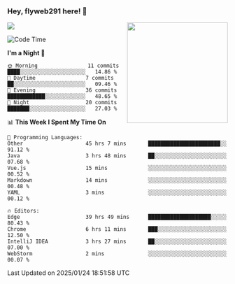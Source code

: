 ### Hey, flyweb291 here! 👋

![](https://metrics.lecoq.io/cherry291?template=classic&config.timezone=Asia%2FShanghai)
<img align='right' src="https://media.giphy.com/media/M9gbBd9nbDrOTu1Mqx/giphy.gif" width="230">
<!-- ![](https://github-readme-stats-ouuan.vercel.app/api?username=flyweb291&theme=dark&show_icons=true) -->

<!--START_SECTION:waka-->
![Code Time](http://img.shields.io/badge/Code%20Time-808%20hrs%2012%20mins-blue)

**I'm a Night 🦉** 

```text
🌞 Morning                11 commits          ████░░░░░░░░░░░░░░░░░░░░░   14.86 % 
🌆 Daytime                7 commits           ██░░░░░░░░░░░░░░░░░░░░░░░   09.46 % 
🌃 Evening                36 commits          ████████████░░░░░░░░░░░░░   48.65 % 
🌙 Night                  20 commits          ███████░░░░░░░░░░░░░░░░░░   27.03 % 
```


📊 **This Week I Spent My Time On** 

```text
💬 Programming Languages: 
Other                    45 hrs 7 mins       ███████████████████████░░   91.12 % 
Java                     3 hrs 48 mins       ██░░░░░░░░░░░░░░░░░░░░░░░   07.68 % 
Vue.js                   15 mins             ░░░░░░░░░░░░░░░░░░░░░░░░░   00.52 % 
Markdown                 14 mins             ░░░░░░░░░░░░░░░░░░░░░░░░░   00.48 % 
YAML                     3 mins              ░░░░░░░░░░░░░░░░░░░░░░░░░   00.12 % 

🔥 Editors: 
Edge                     39 hrs 49 mins      ████████████████████░░░░░   80.43 % 
Chrome                   6 hrs 11 mins       ███░░░░░░░░░░░░░░░░░░░░░░   12.50 % 
IntelliJ IDEA            3 hrs 27 mins       ██░░░░░░░░░░░░░░░░░░░░░░░   07.00 % 
WebStorm                 2 mins              ░░░░░░░░░░░░░░░░░░░░░░░░░   00.07 % 
```


 Last Updated on 2025/01/24 18:51:58 UTC
<!--END_SECTION:waka-->

<!--
**flyweb291/数字游牧人** is a ✨ _special_ ✨ repository because its `README.md` (this file) appears on your GitHub profile.

Here are some ideas to get you started:

- 🔭 I’m currently working on ...
- 🌱 I’m currently learning ...
- 👯 I’m looking to collaborate on ...
- 🤔 I’m looking for help with ...
- 💬 Ask me about ...
- 📫 How to reach me: ...
- 😄 Pronouns: ...
- ⚡ Fun fact: ...
-->
